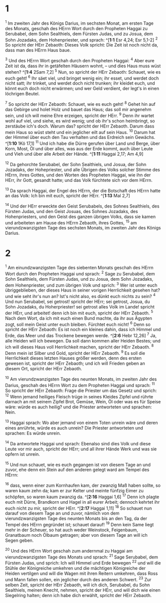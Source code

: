 # 1
<sup>1</sup> Im zweiten Jahr des Königs Darius, im sechsten Monat, am ersten Tage des Monats, geschah des HErrn Wort durch den Propheten Haggai zu Serubabel, dem Sohn Sealthiels, dem Fürsten Judas, und zu Josua, dem Sohn Jozadaks, dem Hohenpriester, und sprach: ^[**1:1** Esr 4,24; Esr 5,1-2] <sup>2</sup> So spricht der HErr Zebaoth: Dieses Volk spricht: Die Zeit ist noch nicht da, dass man des HErrn Haus baue. 


<sup>3</sup> Und des HErrn Wort geschah durch den Propheten Haggai: <sup>4</sup> Aber eure Zeit ist da, dass ihr in getäfelten Häusern wohnt, – und dies Haus muss wüst stehen? ^[**1:4** 2Sam 7,2] <sup>5</sup> Nun, so spricht der HErr Zebaoth: Schauet, wie es euch geht! <sup>6</sup> Ihr säet viel, und bringet wenig ein; ihr esset, und werdet doch nicht satt; ihr trinket, und werdet doch nicht trunken; ihr kleidet euch, und könnt euch doch nicht erwärmen; und wer Geld verdient, der legt's in einen löchrigen Beutel. 


<sup>7</sup> So spricht der HErr Zebaoth: Schauet, wie es euch geht! <sup>8</sup> Gehet hin auf das Gebirge und holet Holz und bauet das Haus; das soll mir angenehm sein, und ich will meine Ehre erzeigen, spricht der HErr. <sup>9</sup> Denn ihr wartet wohl auf viel, und siehe, es wird wenig; und ob ihr's schon heimbringt, so zerstäube ich's doch. Warum das? spricht der HErr Zebaoth. Darum dass mein Haus so wüst steht und ein jeglicher eilt auf sein Haus. <sup>10</sup> Darum hat der Himmel über euch den Tau verhalten und das Erdreich sein Gewächs. ^[**1:10** 1Kö 17,1] <sup>11</sup> Und ich habe die Dürre gerufen über Land und Berge, über Korn, Most, Öl und über alles, was aus der Erde kommt, auch über Leute und Vieh und über alle Arbeit der Hände. ^[**1:11** Haggai 2,17; Am 4,9] 
 

<sup>12</sup> Da gehorchte Serubabel, der Sohn Sealthiels, und Josua, der Sohn Jozadaks, der Hohepriester, und alle Übrigen des Volks solcher Stimme des HErrn, ihres Gottes, und den Worten des Propheten Haggai, wie ihn der HErr, ihr Gott, gesandt hatte; und das Volk fürchtete sich vor dem HErrn. 

<sup>13</sup> Da sprach Haggai, der Engel des HErrn, der die Botschaft des HErrn hatte an das Volk: Ich bin mit euch, spricht der HErr. ^[**1:13** Mal 2,7] 


<sup>14</sup> Und der HErr erweckte den Geist Serubabels, des Sohnes Sealthiels, des Fürsten Judas, und den Geist Josuas, des Sohnes Jozadaks, des Hohenpriesters, und den Geist des ganzen übrigen Volks, dass sie kamen und arbeiteten am Hause des HErrn Zebaoth, ihres Gottes, <sup>15</sup> am vierundzwanzigsten Tage des sechsten Monats, im zweiten Jahr des Königs Darius.
# 2
<sup>1</sup> Am einundzwanzigsten Tage des siebenten Monats geschah des HErrn Wort durch den Propheten Haggai und sprach: <sup>2</sup> Sage zu Serubabel, dem Sohn Sealthiels, dem Fürsten Judas, und zu Josua, dem Sohn Jozadaks, dem Hohenpriester, und zum übrigen Volk und sprich: <sup>3</sup> Wer ist unter euch übriggeblieben, der dieses Haus in seiner vorigen Herrlichkeit gesehen hat? und wie seht ihr's nun an? Ist's nicht also, es dünkt euch nichts zu sein? <sup>4</sup> Und nun Serubabel, sei getrost! spricht der HErr; sei getrost, Josua, du Sohn Jozadaks, du Hoherpriester! sei getrost alles Volk im Lande! spricht der HErr, und arbeitet! denn ich bin mit euch, spricht der HErr Zebaoth. <sup>5</sup> Nach dem Wort, da ich mit euch einen Bund machte, da ihr aus Ägypten zogt, soll mein Geist unter euch bleiben. Fürchtet euch nicht! <sup>6</sup> Denn so spricht der HErr Zebaoth: Es ist noch ein kleines dahin, dass ich Himmel und Erde, das Meer und das Trockene bewegen werde. ^[**2:6** Hebr 12,26] <sup>7</sup> Ja, alle Heiden will ich bewegen. Da soll dann kommen aller Heiden Bestes; und ich will dieses Haus voll Herrlichkeit machen, spricht der HErr Zebaoth. <sup>8</sup> Denn mein ist Silber und Gold, spricht der HErr Zebaoth. <sup>9</sup> Es soll die Herrlichkeit dieses letzten Hauses größer werden, denn des ersten gewesen ist, spricht der HErr Zebaoth; und ich will Frieden geben an diesem Ort, spricht der HErr Zebaoth. 


<sup>10</sup> Am vierundzwanzigsten Tage des neunten Monats, im zweiten Jahr des Darius, geschah des HErrn Wort zu dem Propheten Haggai und sprach: <sup>11</sup> So spricht der HErr Zebaoth: Frage die Priester um das Gesetz und sprich: <sup>12</sup> Wenn jemand heiliges Fleisch trüge in seines Kleides Zipfel und rührte darnach an mit seinem Zipfel Brot, Gemüse, Wein, Öl oder was es für Speise wäre: würde es auch heilig? und die Priester antworteten und sprachen: Nein. 

<sup>13</sup> Haggai sprach: Wo aber jemand von einem Toten unrein wäre und deren eines anrührte, würde es auch unrein? Die Priester antworteten und sprachen: Es würde unrein. 

<sup>14</sup> Da antwortete Haggai und sprach: Ebenalso sind dies Volk und diese Leute vor mir auch, spricht der HErr; und all ihrer Hände Werk und was sie opfern ist unrein. 

<sup>15</sup> Und nun schauet, wie es euch gegangen ist von diesem Tage an und zuvor, ehe denn ein Stein auf den anderen gelegt ward am Tempel des HErrn: 

<sup>16</sup> dass, wenn einer zum Kornhaufen kam, der zwanzig Maß haben sollte, so waren kaum zehn da; kam er zur Kelter und meinte fünfzig Eimer zu schöpfen, so waren kaum zwanzig da. ^[**2:16** Haggai 1,6] <sup>17</sup> Denn ich plagte euch mit Dürre, Brandkorn und Hagel in all eurer Arbeit; dennoch kehrtet ihr euch nicht zu mir, spricht der HErr. ^[**2:17** Haggai 1,11] <sup>18</sup> So schauet nun darauf von diesem Tage an und zuvor, nämlich von dem vierundzwanzigsten Tage des neunten Monats bis an den Tag, da der Tempel des HErrn gegründet ist; schauet darauf! <sup>19</sup> Denn kein Same liegt mehr in der Scheuer, so hat auch weder Weinstock, Feigenbaum, Granatbaum noch Ölbaum getragen; aber von diesem Tage an will ich Segen geben. 
 

<sup>20</sup> Und des HErrn Wort geschah zum andernmal zu Haggai am vierundzwanzigsten Tage des Monats und sprach: <sup>21</sup> Sage Serubabel, dem Fürsten Judas, und sprich: Ich will Himmel und Erde bewegen <sup>22</sup> und will die Stühle der Königreiche umkehren und die mächtigen Königreiche der Heiden vertilgen und will die Wagen mit ihren Reitern umkehren, dass Ross und Mann fallen sollen, ein jeglicher durch des anderen Schwert. <sup>23</sup> Zur selben Zeit, spricht der HErr Zebaoth, will ich dich, Serubabel, du Sohn Sealthiels, meinen Knecht, nehmen, spricht der HErr, und will dich wie einen Siegelring halten; denn ich habe dich erwählt, spricht der HErr Zebaoth.